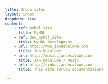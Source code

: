 ```yaml
---
title: Urubu sites
layout: index
dropdown: true
content:
    - ref: myhdl_site 
      title: MyHDL
    - ref: dev_myhdl_site
      title: MyHDL development
    - url: http://www.jandecaluwe.com
      title: Jan Decaluwe
    - url: http://music.jandecaluwe.com
      title: Jan Decaluwe / Music
    - url: http://urubu.jandecaluwe.com
      title: This site (Urubu documentation)

---
```

